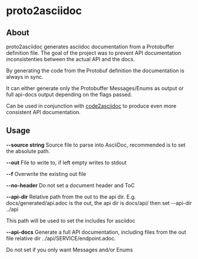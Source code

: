 # proto2asciidoc

## About

proto2asciidoc generates asciidoc documentation from a Protobuffer definition
file. The goal of the project was to prevent API documentation inconsistenties
between the actual API and the docs.

By generating the code from the Protobuf definition the documentation is always
in sync.

It can either generate only the Protobuffer Messages/Enums as output or full
api-docs output depending on the flags passed.

Can be used in conjunction with [code2asciidoc](https://github.com/productsupcom/code2asciidoc)
to produce even more consistent API documentation.

## Usage

**--source string**
Source file to parse into AsciiDoc, recommended is to set the absolute path.

**--out**
File to write to, if left empty writes to stdout

**--f**
Overwrite the existing out file

**--no-header**
Do not set a document header and ToC

**--api-dir**
Relative path from the out to the api dir. E.g. docs/generated/api.adoc is the out,
the api dir is docs/api/
then set --api-dir ../api

This path will be used to set the includes for asciidoc

**--api-docs**
Generate a full API documentation, including files from the out file relative dir
../api/SERVICE/endpoint.adoc.

Do not set if you only want Messages and/or Enums
